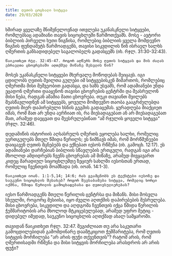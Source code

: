 ```yaml
---
title: ღვთის ცოცხალი სიტყვა
date: 29/03/2020
---
```


ხშირად ყველაზე მნიშვნელოვნად ითვლება უკანასკნელი სიტყვები, რომლებსაც ადამიანი თავის სიცოცხლეში წარმოთქვამს. მოსე - ავტორი ბიბლიის პირველი ხუთი წიგნისა, რომლებიც ბიბლიის ყველა მომდევნო წიგნის ფუნდამეტს წარმოადგენს, თავისი სიკვდილის წინ ისრაელ ხალხს ღმერთის განსადიდებელ საგალობელს გადასცემს (იხ. რჯლ. 31:30-32:43).

```წაიკითხეთ რჯლ. 32:45-47. როგორ აღწერს მოსე ღვთის სიტყვას და მის ძალას ებრაელთა ცხოვრებაში აღთქმულ მიწაზე შესვლის წინ?```

მოსეს უკანასკნელი სიტყვები მხურვალე მოწოდებას შეიცავს. იგი ცდილობს ღვთის შვილთა გულები იმ სიტყვებისკენ მიმართოს, რომლებიც ღმერთმა მისი მეშვეობით გადასცა, და ხაზს უსვამს, რომ ადამიანები უნდა ეცადონ ღმერთი დააყენონ თავისი ცხოვრების ცენტრში და შეასრულონ მისი ნება, რადგან ამაშია მათი ცხოვრება. თუკი თავიანთ შვილებს შეასწავლიდნენ ამ სიტყვებს, ყოველი მომდევნო თაობა გააგრძელებდა ღვთის მიერ დაპირებული ხსნის გეგმის გადაცემას. ყურადღება მიაქციეთ იმას, რომ მათ არ უნდა აერჩიათ ის, რა მიესადაგებათ ან არ მიესადაგებათ მათ, არამედ დაეცვათ და შეესრულებინათ "ამ რჯულის ყოველი სიტყვა" (რჯლ. 32:46).

დედამიწის ისტორიის აღსასრულს ღმერთს ეყოლება ხალხი, რომელიც უერთგულებს მთელ წმიდა წერილს; ეს ნიშნავს იმას, რომ მორწმუნეები დაიცავენ ღვთის მცნებებს და ექნებათ იესოს რწმენა (იხ. გამოცხ. 12:17). ეს ადამიანები დარჩებიან ბიბლიის სწავლების ერთგული, რადგან იგი არა მხოლოდ ამდიდრებს ჩვენს ცხოვრებას ამ მიწაზე, არამედ მივყავართ კიდეც მარადიულ სიცოცხლემდე ზეციურ სახლში იესოსთან ერთად, რომელიც ჩვენთვის მოამზადა (იხ. იოან. 14:1-3).

`წაიკითხეთ იოან. 1:1-5,14; 14:6; რას გვამცნობს ეს ტექსტები იესოზე და საუკუნო სიცოცხლის შესახებ? როგორ შეესაბამება სიტყვა, რომელიც ხორცი იქმნა, წმიდა წერილის გამოცხადებასა და ღვთივსულიერებას?`

იესო წარმოადგენს მთელი წერილის ცენტრსა და მიზანს. მისი მოსვლა სხეულში, როგორც მესიისა, იყო ძველი აღთქმის დაპირებების შესრულება. მისი ცხოვრება, სიკვდილი და აღდგომა ჩვენთვის იქცა წმიდა წერილის ჭეშმარიტობის არა მხოლოდ მტკიცებულებად, არამედ უფრო მეტიც - დიდებულ იმედად, საუკუნო სიცოცხლის აღთქმად ახალ სამყაროში.

თავიდან წაიკითხეთ რჯლ. 32:47. შეგიძლიათ თუ არა საკუთარი გამოცდილებიდან გამომდინარე დაამტკიცოთ ჭეშმარიტება, რომ ღვთის სიტყვის მორჩილება "არ არის ფუჭი თქვენთვის"? რატომ არის, რომ ღმერთისადმი რწმენა და მისი სიტყვის მორჩილება არასდროს არ არის ფუჭი?
